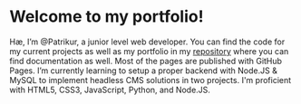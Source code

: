 # Welcome to my portfolio!

Hæ, I’m @Patrikur, a junior level web developer.
You can find the code for my current projects as well as my portfolio in my [repository](https://github.com/Patrikur/Patrikur.github.io) where you can find documentation as well. Most of the pages are published with GitHub Pages.
I’m currently learning to setup a proper backend with Node.JS & MySQL to implement headless CMS solutions in two projects.
I'm proficient with HTML5, CSS3, JavaScript, Python, and Node.JS.
